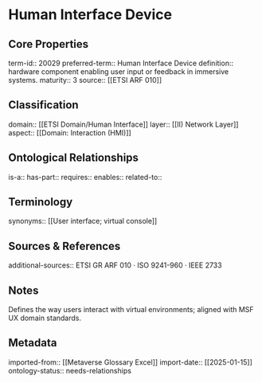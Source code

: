 # Human Interface Device

## Core Properties
term-id:: 20029
preferred-term:: Human Interface Device
definition:: hardware component enabling user input or feedback in immersive systems.
maturity:: 3
source:: [[ETSI ARF 010]]

## Classification
domain:: [[ETSI Domain/Human Interface]]
layer:: [[II) Network Layer]]
aspect:: [[Domain: Interaction (HMI)]]

## Ontological Relationships
is-a:: 
has-part:: 
requires:: 
enables:: 
related-to:: 

## Terminology
synonyms:: [[User interface; virtual console]]

## Sources & References
additional-sources:: ETSI GR ARF 010 · ISO 9241-960 · IEEE 2733

## Notes
Defines the way users interact with virtual environments; aligned with MSF UX domain standards.

## Metadata
imported-from:: [[Metaverse Glossary Excel]]
import-date:: [[2025-01-15]]
ontology-status:: needs-relationships